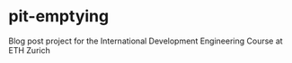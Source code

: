 # pit-emptying
Blog post project for the International Development Engineering Course at ETH Zurich
